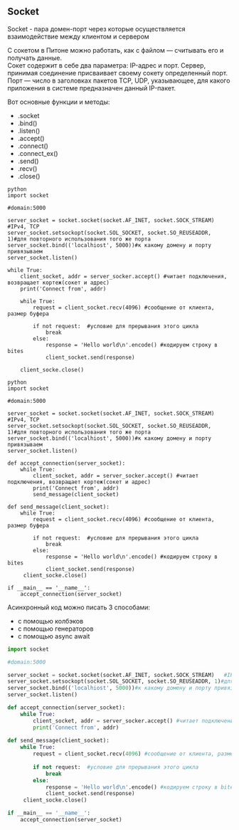 ## Socket

Socket - пара домен-порт через которые осуществляется взаимодействие между клиентом и сервером

С сокетом в Питоне можно работать, как с файлом — считывать его и получать данные.  
Сокет содержит в себе два параметра: IP-адрес и порт. Сервер, принимая соединение присваивает своему сокету определенный порт.  
Порт — число в заголовках пакетов TCP, UDP, указывающее, для какого приложения в системе предназначен данный IP-пакет.

Вот основные функции и методы:

- .socket  
- .bind()  
- .listen()  
- .accept()  
- .connect()  
- .connect_ex()  
- .send()  
- .recv()  
- .close()  

```
python
import socket

#domain:5000

server_socket = socket.socket(socket.AF_INET, socket.SOCK_STREAM)   #IPv4, TCP
server_socket.setsockopt(socket.SOL_SOCKET, socket.SO_REUSEADDR, 1)#для повторного использования того же порта
server_socket.bind(('localhiost', 5000))#к какому домену и порту привязываем
server_socket.listen()

while True:
	client_socket, addr = server_socker.accept() #читает подключения, возвращает кортеж(сокет и адрес)
	print('Connect from', addr)
	
	while True:
		request = client_socket.recv(4096) #сообщение от клиента, размер буфера
		
		if not request:  #условие для прерывания этого цикла
			break
		else:
			response = 'Hello world\n'.encode() #кодируем строку в bites
			client_socket.send(response)

	client_socke.close()
```

```
python
import socket

#domain:5000

server_socket = socket.socket(socket.AF_INET, socket.SOCK_STREAM)   #IPv4, TCP
server_socket.setsockopt(socket.SOL_SOCKET, socket.SO_REUSEADDR, 1)#для повторного использования того же порта
server_socket.bind(('localhiost', 5000))#к какому домену и порту привязываем
server_socket.listen()

def accept_connection(server_socket):
	while True:
		client_socket, addr = server_socker.accept() #читает подключения, возвращает кортеж(сокет и адрес)
		print('Connect from', addr)
		send_message(client_socket)
	
def send_message(client_socket):
	while True:
		request = client_socket.recv(4096) #сообщение от клиента, размер буфера
		
		if not request:  #условие для прерывания этого цикла
			break
		else:
			response = 'Hello world\n'.encode() #кодируем строку в bites
			client_socket.send(response)
	 client_socke.close()

if __main__ == '__name__':
	accept_connection(server_socket)
```

Асинхронный код можно писать 3 способами:
 - с помощью колбэков
 - с помощью генераторов
 - с помощью async await

```python
import socket

#domain:5000

server_socket = socket.socket(socket.AF_INET, socket.SOCK_STREAM)   #IPv4, TCP
server_socket.setsockopt(socket.SOL_SOCKET, socket.SO_REUSEADDR, 1)#для повторного использования того же порта
server_socket.bind(('localhiost', 5000))#к какому домену и порту привязываем
server_socket.listen()

def accept_connection(server_socket):
	while True:
		client_socket, addr = server_socker.accept() #читает подключения, возвращает кортеж(сокет и адрес)
		print('Connect from', addr)
	
def send_message(client_socket):
	while True:
		request = client_socket.recv(4096) #сообщение от клиента, размер буфера
		
		if not request:  #условие для прерывания этого цикла
			break
		else:
			response = 'Hello world\n'.encode() #кодируем строку в bites
			client_socket.send(response)
	 client_socke.close()

if __main__ == '__name__':
	accept_connection(server_socket)
```
